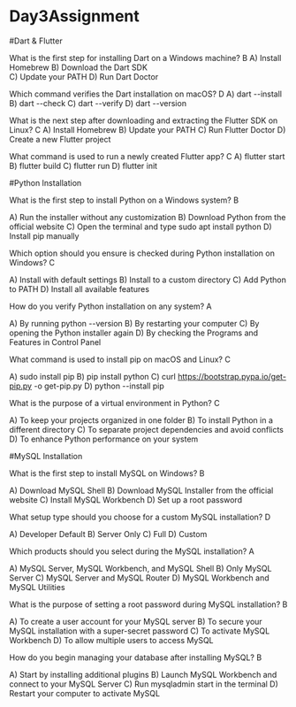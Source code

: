# Day3Assignment
#Dart & Flutter

What is the first step for installing Dart on a Windows machine? B
A) Install Homebrew 
B) Download the Dart SDK  
C) Update your PATH 
D) Run Dart Doctor

Which command verifies the Dart installation on macOS? D
A) dart --install 
B) dart --check 
C) dart --verify 
D) dart --version

What is the next step after downloading and extracting the Flutter SDK on Linux? C
A) Install Homebrew 
B) Update your PATH 
C) Run Flutter Doctor 
D) Create a new Flutter project

What command is used to run a newly created Flutter app? C
A) flutter start 
B) flutter build 
C) flutter run 
D) flutter init

#Python Installation

What is the first step to install Python on a Windows system? B

A) Run the installer without any customization 
B) Download Python from the official website 
C) Open the terminal and type sudo apt install python 
D) Install pip manually

Which option should you ensure is checked during Python installation on Windows? C

A) Install with default settings 
B) Install to a custom directory 
C) Add Python to PATH 
D) Install all available features

How do you verify Python installation on any system? A

A) By running python --version 
B) By restarting your computer 
C) By opening the Python installer again 
D) By checking the Programs and Features in Control Panel

What command is used to install pip on macOS and Linux? C

A) sudo install pip 
B) pip install python 
C) curl https://bootstrap.pypa.io/get-pip.py -o get-pip.py 
D) python --install pip

What is the purpose of a virtual environment in Python? C

A) To keep your projects organized in one folder 
B) To install Python in a different directory 
C) To separate project dependencies and avoid conflicts 
D) To enhance Python performance on your system

#MySQL Installation

What is the first step to install MySQL on Windows? B

A) Download MySQL Shell 
B) Download MySQL Installer from the official website 
C) Install MySQL Workbench 
D) Set up a root password

What setup type should you choose for a custom MySQL installation? D

A) Developer Default 
B) Server Only 
C) Full 
D) Custom

Which products should you select during the MySQL installation? A

A) MySQL Server, MySQL Workbench, and MySQL Shell 
B) Only MySQL Server 
C) MySQL Server and MySQL Router 
D) MySQL Workbench and MySQL Utilities

What is the purpose of setting a root password during MySQL installation? B

A) To create a user account for your MySQL server 
B) To secure your MySQL installation with a super-secret password 
C) To activate MySQL Workbench 
D) To allow multiple users to access MySQL

How do you begin managing your database after installing MySQL? B

A) Start by installing additional plugins 
B) Launch MySQL Workbench and connect to your MySQL Server 
C) Run mysqladmin start in the terminal 
D) Restart your computer to activate MySQL
